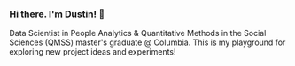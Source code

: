 ### Hi there. I'm Dustin! 👋
Data Scientist in People Analytics & Quantitative Methods in the Social Sciences (QMSS) master's graduate @ Columbia. This is my playground for exploring new project ideas and experiments!

<!--
**dustintdn/dustintdn** is a ✨ _special_ ✨ repository because its `README.md` (this file) appears on your GitHub profile.

Here are some ideas to get you started:

- 🔭 I’m currently working on ...
- 🌱 I’m currently learning ...
- 👯 I’m looking to collaborate on ...
- 🤔 I’m looking for help with ...
- 💬 Ask me about ...
- 📫 How to reach me: ...
- 😄 Pronouns: ...
- ⚡ Fun fact: ...
-->
